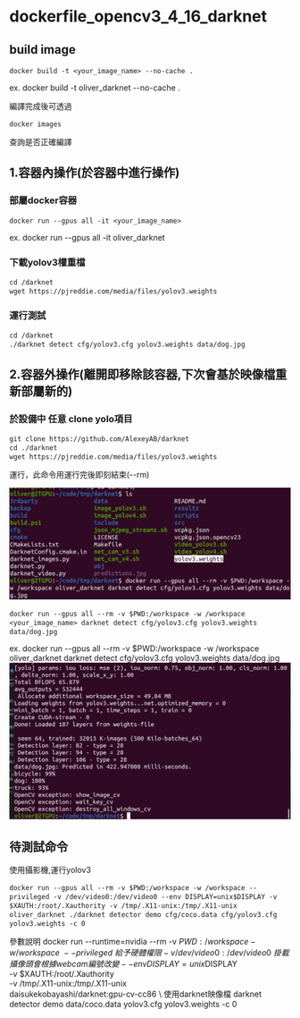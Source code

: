 # dockerfile_opencv3_4_16_darknet
## build image
```
docker build -t <your_image_name> --no-cache .
```
ex. docker build -t oliver_darknet --no-cache .

編譯完成後可透過
```
docker images 
```
查詢是否正確編譯


## 1.容器內操作(於容器中進行操作)
### 部屬docker容器
```
docker run --gpus all -it <your_image_name>
```
ex. docker run --gpus all -it oliver_darknet

### 下載yolov3權重檔
```
cd /darknet
wget https://pjreddie.com/media/files/yolov3.weights
```


### 運行測試
```
cd /darknet
./darknet detect cfg/yolov3.cfg yolov3.weights data/dog.jpg
```

## 2.容器外操作(離開即移除該容器,下次會基於映像檔重新部屬新的)

### 於設備中 任意 clone yolo項目
```
git clone https://github.com/AlexeyAB/darknet
cd ./darknet
wget https://pjreddie.com/media/files/yolov3.weights
```
運行，此命令用運行完後即刻結束(--rm)

![](https://github.com/Oliver0804/dockerfile_opencv3_4_16_darknet/blob/main/pic/%E6%88%AA%E5%9C%96%202023-05-28%20%E4%B8%8B%E5%8D%8810.42.25.png)
```
docker run --gpus all --rm -v $PWD:/workspace -w /workspace <your_image_name> darknet detect cfg/yolov3.cfg yolov3.weights data/dog.jpg
```
ex. docker run --gpus all --rm -v $PWD:/workspace -w /workspace oliver_darknet darknet detect cfg/yolov3.cfg yolov3.weights data/dog.jpg
![](https://github.com/Oliver0804/dockerfile_opencv3_4_16_darknet/blob/main/pic/%E6%88%AA%E5%9C%96%202023-05-28%20%E4%B8%8B%E5%8D%8810.43.01.png)
## 待測試命令
使用攝影機,運行yolov3
```
docker run --gpus all --rm -v $PWD:/workspace -w /workspace --privileged -v /dev/video0:/dev/video0 --env DISPLAY=unix$DISPLAY -v $XAUTH:/root/.Xauthority -v /tmp/.X11-unix:/tmp/.X11-unix oliver_darknet ./darknet detector demo cfg/coco.data cfg/yolov3.cfg yolov3.weights -c 0
```
參數說明
docker run --runtime=nvidia --rm -v $PWD:/workspace -w /workspace \
--privileged \ 給予硬體權限
-v /dev/video0:/dev/video0 \ 掛載攝像頭 會根據webcam編號改變
--env DISPLAY=unix$DISPLAY \
-v $XAUTH:/root/.Xauthority \
-v /tmp/.X11-unix:/tmp/.X11-unix \
daisukekobayashi/darknet:gpu-cv-cc86 \ 使用darknet映像檔
darknet detector demo data/coco.data yolov3.cfg yolov3.weights -c 0
